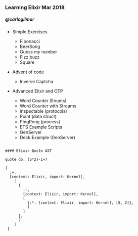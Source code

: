 ### Learning Elixir Mar 2018

##### @carlogilmar

- Simple Exercises
	- Fibonacci
	- BeerSong
	- Guess my number
	- Fizz buzz
	- Square

- Advent of code
	- Inverse Captcha

- Advanced Elixir and OTP
	- Word Counter (Enums)
	- Word Counter with Streams
	- inspectable (protocols)
	- Point (data struct)
	- PingPong (process)
	- ETS Example Scripts
	- GenServer
	- Deck Example (GenServer)


```

#### Elixir Quote AST

quote do: (5*2)-1+7

{
  :+,
  [context: Elixir, import: Kernel],
    [
      {
        :-,
        [context: Elixir, import: Kernel],
        [
          {:*, [context: Elixir, import: Kernel], [5, 2]},
          1
        ]
      },
      7
    ]
 }

```
